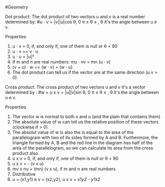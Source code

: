 #Geometry

Dot product:
  The dot product of two vectors u and v is a real number determined by:
    #u ⋅ v = |v||u|cos θ, 0 π ≤ θ ≤ , θ it's the angle between u e v.
  
  Properties 

  1) u ⋅ v = 0, if, and only if, one of them is null or θ = 90
  2) u ⋅ v ==  v ⋅ u
  3) u ⋅ u = |u|² 
  4) if  m and  n are real numbers: mu ⋅ nv = mn (u ⋅ v)
  5) (v + u) ⋅ w == (w ⋅ v) + (w ⋅ u)
  6) The dot product can tell us if the vector are at the same direction (u.v > 0)
  
Cross product:
  The cross product of two vectors u and v it's a vector determined by :
     #w = u x v = |u||v|sin θ, 0 π ≤ θ ≤ , θ it's the angle between u e v.
  
  Properties
 
  1) The vector w is normal to both v and u (and the plain that contains them)
  2) The absolute value of w can tell us the relative position of these vectors (clockwise if > 0)
  3) The absolut value of w is also the is equal to the area of the parallelogram with two of its sides formed by A and B. Furthermore, the triangle formed by A, B and the red line in the diagram has half of the area of the parallelogram, so we can calculate its area from the cross product also.
  4) u x v = 0, if, and only if, one of them is null or θ = 90
  2) u x v = - (v x u)
  3) mv x nu = (mn) (v x u), if  m and  n are real numbers
  4) Distributive
  5) u = (x1,y1) e v = (x2,y2), u x v = x1*y2 - y1*x2
  
  
